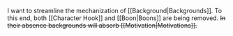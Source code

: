 I want to streamline the mechanization of [[Background|Backgrounds]]. To this end, both [[Character Hook]] and [[Boon|Boons]] are being removed. ~~In their absence backgrounds will absorb [[Motivation|Motivations]].~~